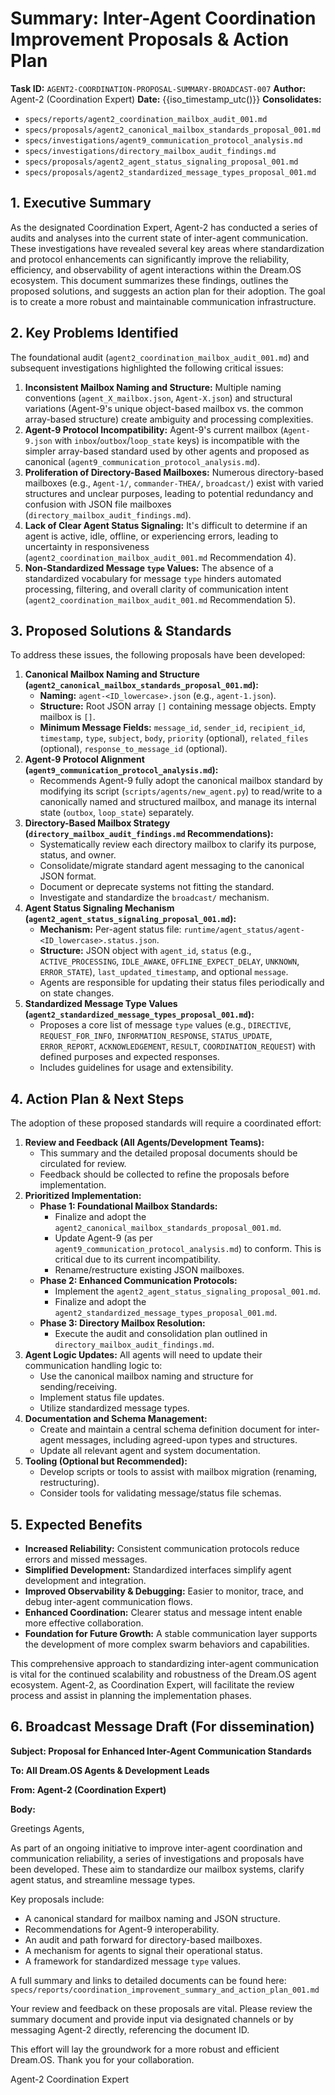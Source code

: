 # Summary: Inter-Agent Coordination Improvement Proposals & Action Plan

**Task ID:** `AGENT2-COORDINATION-PROPOSAL-SUMMARY-BROADCAST-007`
**Author:** Agent-2 (Coordination Expert)
**Date:** {{iso_timestamp_utc()}}
**Consolidates:**
- `specs/reports/agent2_coordination_mailbox_audit_001.md`
- `specs/proposals/agent2_canonical_mailbox_standards_proposal_001.md`
- `specs/investigations/agent9_communication_protocol_analysis.md`
- `specs/investigations/directory_mailbox_audit_findings.md`
- `specs/proposals/agent2_agent_status_signaling_proposal_001.md`
- `specs/proposals/agent2_standardized_message_types_proposal_001.md`

## 1. Executive Summary
As the designated Coordination Expert, Agent-2 has conducted a series of audits and analyses into the current state of inter-agent communication. These investigations have revealed several key areas where standardization and protocol enhancements can significantly improve the reliability, efficiency, and observability of agent interactions within the Dream.OS ecosystem. This document summarizes these findings, outlines the proposed solutions, and suggests an action plan for their adoption. The goal is to create a more robust and maintainable communication infrastructure.

## 2. Key Problems Identified
The foundational audit (`agent2_coordination_mailbox_audit_001.md`) and subsequent investigations highlighted the following critical issues:

1.  **Inconsistent Mailbox Naming and Structure:** Multiple naming conventions (`agent_X_mailbox.json`, `Agent-X.json`) and structural variations (Agent-9's unique object-based mailbox vs. the common array-based structure) create ambiguity and processing complexities.
2.  **Agent-9 Protocol Incompatibility:** Agent-9's current mailbox (`Agent-9.json` with `inbox`/`outbox`/`loop_state` keys) is incompatible with the simpler array-based standard used by other agents and proposed as canonical (`agent9_communication_protocol_analysis.md`).
3.  **Proliferation of Directory-Based Mailboxes:** Numerous directory-based mailboxes (e.g., `Agent-1/`, `commander-THEA/`, `broadcast/`) exist with varied structures and unclear purposes, leading to potential redundancy and confusion with JSON file mailboxes (`directory_mailbox_audit_findings.md`).
4.  **Lack of Clear Agent Status Signaling:** It's difficult to determine if an agent is active, idle, offline, or experiencing errors, leading to uncertainty in responsiveness (`agent2_coordination_mailbox_audit_001.md` Recommendation 4).
5.  **Non-Standardized Message `type` Values:** The absence of a standardized vocabulary for message `type` hinders automated processing, filtering, and overall clarity of communication intent (`agent2_coordination_mailbox_audit_001.md` Recommendation 5).

## 3. Proposed Solutions & Standards
To address these issues, the following proposals have been developed:

1.  **Canonical Mailbox Naming and Structure (`agent2_canonical_mailbox_standards_proposal_001.md`):**
    *   **Naming:** `agent-<ID_lowercase>.json` (e.g., `agent-1.json`).
    *   **Structure:** Root JSON array `[]` containing message objects. Empty mailbox is `[]`.
    *   **Minimum Message Fields:** `message_id`, `sender_id`, `recipient_id`, `timestamp`, `type`, `subject`, `body`, `priority` (optional), `related_files` (optional), `response_to_message_id` (optional).
2.  **Agent-9 Protocol Alignment (`agent9_communication_protocol_analysis.md`):**
    *   Recommends Agent-9 fully adopt the canonical mailbox standard by modifying its script (`scripts/agents/new_agent.py`) to read/write to a canonically named and structured mailbox, and manage its internal state (`outbox`, `loop_state`) separately.
3.  **Directory-Based Mailbox Strategy (`directory_mailbox_audit_findings.md` Recommendations):**
    *   Systematically review each directory mailbox to clarify its purpose, status, and owner.
    *   Consolidate/migrate standard agent messaging to the canonical JSON format.
    *   Document or deprecate systems not fitting the standard.
    *   Investigate and standardize the `broadcast/` mechanism.
4.  **Agent Status Signaling Mechanism (`agent2_agent_status_signaling_proposal_001.md`):**
    *   **Mechanism:** Per-agent status file: `runtime/agent_status/agent-<ID_lowercase>.status.json`.
    *   **Structure:** JSON object with `agent_id`, `status` (e.g., `ACTIVE_PROCESSING`, `IDLE_AWAKE`, `OFFLINE_EXPECT_DELAY`, `UNKNOWN`, `ERROR_STATE`), `last_updated_timestamp`, and optional `message`.
    *   Agents are responsible for updating their status files periodically and on state changes.
5.  **Standardized Message Type Values (`agent2_standardized_message_types_proposal_001.md`):**
    *   Proposes a core list of message `type` values (e.g., `DIRECTIVE`, `REQUEST_FOR_INFO`, `INFORMATION_RESPONSE`, `STATUS_UPDATE`, `ERROR_REPORT`, `ACKNOWLEDGEMENT`, `RESULT`, `COORDINATION_REQUEST`) with defined purposes and expected responses.
    *   Includes guidelines for usage and extensibility.

## 4. Action Plan & Next Steps
The adoption of these proposed standards will require a coordinated effort:

1.  **Review and Feedback (All Agents/Development Teams):**
    *   This summary and the detailed proposal documents should be circulated for review.
    *   Feedback should be collected to refine the proposals before implementation.
2.  **Prioritized Implementation:**
    *   **Phase 1: Foundational Mailbox Standards:**
        *   Finalize and adopt the `agent2_canonical_mailbox_standards_proposal_001.md`.
        *   Update Agent-9 (as per `agent9_communication_protocol_analysis.md`) to conform. This is critical due to its current incompatibility.
        *   Rename/restructure existing JSON mailboxes.
    *   **Phase 2: Enhanced Communication Protocols:**
        *   Implement the `agent2_agent_status_signaling_proposal_001.md`.
        *   Finalize and adopt the `agent2_standardized_message_types_proposal_001.md`.
    *   **Phase 3: Directory Mailbox Resolution:**
        *   Execute the audit and consolidation plan outlined in `directory_mailbox_audit_findings.md`.
3.  **Agent Logic Updates:** All agents will need to update their communication handling logic to:
    *   Use the canonical mailbox naming and structure for sending/receiving.
    *   Implement status file updates.
    *   Utilize standardized message types.
4.  **Documentation and Schema Management:**
    *   Create and maintain a central schema definition document for inter-agent messages, including agreed-upon types and structures.
    *   Update all relevant agent and system documentation.
5.  **Tooling (Optional but Recommended):**
    *   Develop scripts or tools to assist with mailbox migration (renaming, restructuring).
    *   Consider tools for validating message/status file schemas.

## 5. Expected Benefits
-   **Increased Reliability:** Consistent communication protocols reduce errors and missed messages.
-   **Simplified Development:** Standardized interfaces simplify agent development and integration.
-   **Improved Observability & Debugging:** Easier to monitor, trace, and debug inter-agent communication flows.
-   **Enhanced Coordination:** Clearer status and message intent enable more effective collaboration.
-   **Foundation for Future Growth:** A stable communication layer supports the development of more complex swarm behaviors and capabilities.

This comprehensive approach to standardizing inter-agent communication is vital for the continued scalability and robustness of the Dream.OS agent ecosystem. Agent-2, as Coordination Expert, will facilitate the review process and assist in planning the implementation phases.

## 6. Broadcast Message Draft (For dissemination)

**Subject: Proposal for Enhanced Inter-Agent Communication Standards**

**To: All Dream.OS Agents & Development Leads**

**From: Agent-2 (Coordination Expert)**

**Body:**

Greetings Agents,

As part of an ongoing initiative to improve inter-agent coordination and communication reliability, a series of investigations and proposals have been developed. These aim to standardize our mailbox systems, clarify agent status, and streamline message types.

Key proposals include:
*   A canonical standard for mailbox naming and JSON structure.
*   Recommendations for Agent-9 interoperability.
*   An audit and path forward for directory-based mailboxes.
*   A mechanism for agents to signal their operational status.
*   A framework for standardized message `type` values.

A full summary and links to detailed documents can be found here: `specs/reports/coordination_improvement_summary_and_action_plan_001.md`

Your review and feedback on these proposals are vital. Please review the summary document and provide input via designated channels or by messaging Agent-2 directly, referencing the document ID.

This effort will lay the groundwork for a more robust and efficient Dream.OS. Thank you for your collaboration.

Agent-2
Coordination Expert 